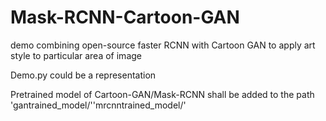 # Mask-RCNN-Cartoon-GAN
demo combining open-source faster RCNN with Cartoon GAN to apply art style to particular area of image

Demo.py could be a representation

Pretrained model of Cartoon-GAN/Mask-RCNN shall be added to the path 'gantrained_model/'\'mrcnntrained_model/' 
